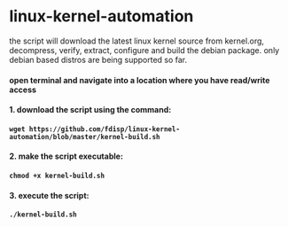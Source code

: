 # linux-kernel-automation
the script will download the latest linux kernel source from kernel.org,
decompress, verify, extract, configure and build the debian package.
only debian based distros are being supported so far.

#### open terminal and navigate into a location where you have read/write access

#### 1. download the script using the command:

#### `wget https://github.com/fdisp/linux-kernel-automation/blob/master/kernel-build.sh`

#### 2. make the script executable:

#### `chmod +x kernel-build.sh`

#### 3. execute the script:

#### `./kernel-build.sh`
